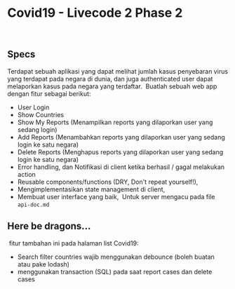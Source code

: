 # Covid19 - Livecode 2 Phase 2

​

## Specs

Terdapat sebuah aplikasi yang dapat melihat jumlah kasus penyebaran virus yang terdapat pada negara di dunia, dan juga authenticated user dapat melaporkan kasus pada negara yang terdaftar.
​
Buatlah sebuah web app dengan fitur sebagai berikut:
- User Login 
- Show Countries 
- Show My Reports  (Menampilkan reports yang dilaporkan user yang sedang login)
- Add Reports  (Menambahkan reports yang dilaporkan user yang sedang login ke satu negara)
- Delete Reports  (Menghapus reports yang dilaporkan user yang sedang login ke satu negara)  ​
- Error handling, dan Notifikasi di client ketika berhasil / gagal melakukan action 
- Reusable components/functions (DRY, Don't repeat yourself!), 
- Mengimplementasikan state management di client, 
- Membuat user interface yang baik, 
  ​
  Untuk server mengacu pada file `api-doc.md`

## Here be dragons...

​
fitur tambahan ini pada halaman list Covid19:​
- Search filter countries wajib menggunakan debounce (boleh buatan atau pake lodash)
- menggunakan transaction (SQL) pada saat report cases dan delete cases
